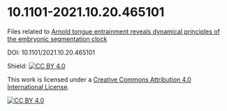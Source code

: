 # 10.1101-2021.10.20.465101
Files related to [Arnold tongue entrainment reveals dynamical principles of the embryonic segmentation clock](https://doi.org/10.1101/2021.10.20.465101)

DOI: 10.1101/2021.10.20.465101

Shield: [![CC BY 4.0][cc-by-shield]][cc-by]

This work is licensed under a
[Creative Commons Attribution 4.0 International License][cc-by].

[![CC BY 4.0][cc-by-image]][cc-by]

[cc-by]: http://creativecommons.org/licenses/by/4.0/
[cc-by-image]: https://i.creativecommons.org/l/by/4.0/88x31.png
[cc-by-shield]: https://img.shields.io/badge/License-CC%20BY%204.0-lightgrey.svg
